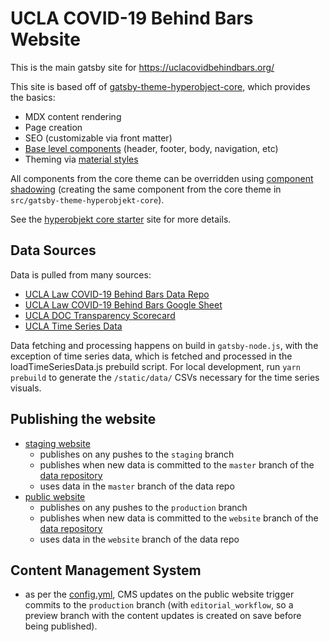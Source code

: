 # UCLA COVID-19 Behind Bars Website

This is the main gatsby site for https://uclacovidbehindbars.org/

This site is based off of [gatsby-theme-hyperobject-core](https://github.com/Hyperobjekt/gatsby-theme-hyperobjekt), which provides the basics:

- MDX content rendering
- Page creation
- SEO (customizable via front matter)
- [Base level components](https://github.com/Hyperobjekt/gatsby-theme-hyperobjekt/tree/main/themes/gatsby-theme-hyperobjekt-core/src/components) (header, footer, body, navigation, etc)
- Theming via [material styles](https://material-ui.com/styles/basics/)

All components from the core theme can be overridden using [component shadowing](https://www.gatsbyjs.com/blog/2019-04-29-component-shadowing/) (creating the same component from the core theme in `src/gatsby-theme-hyperobjekt-core`).

See the [hyperobjekt core starter](https://gatsby-starter-hyperobjekt.netlify.app/) site for more details.

## Data Sources

Data is pulled from many sources:

- [UCLA Law COVID-19 Behind Bars Data Repo](https://github.com/uclalawcovid19behindbars/data)
- [UCLA Law COVID-19 Behind Bars Google Sheet](https://docs.google.com/spreadsheets/d/1X6uJkXXS-O6eePLxw2e4JeRtM41uPZ2eRcOA_HkPVTk/edit#gid=1641553906)
- [UCLA DOC Transparency Scorecard](https://docs.google.com/spreadsheets/d/1fHhRAjwYGVmgoHLUENvcYffHDjEQnpp7Rwt9tLeX_Xk/edit?gid=696812429)
- [UCLA Time Series Data](http://104.131.72.50:3838/scraper_data/summary_data/scraped_time_series.csv)

Data fetching and processing happens on build in `gatsby-node.js`, with the exception of time series data, which is fetched and processed in the loadTimeSeriesData.js prebuild script. For local development, run `yarn prebuild` to generate the `/static/data/` CSVs necessary for the time series visuals. 

## Publishing the website

- [staging website](https://staging--covid-19-behind-bars.netlify.app/)
  - publishes on any pushes to the `staging` branch
  - publishes when new data is committed to the `master` branch of the [data repository](https://github.com/uclalawcovid19behindbars/data)
  - uses data in the `master` branch of the data repo
- [public website](https://uclacovidbehindbars.org/)
  - publishes on any pushes to the `production` branch
  - publishes when new data is committed to the `website` branch of the [data repository](https://github.com/uclalawcovid19behindbars/data)
  - uses data in the `website` branch of the data repo

## Content Management System

- as per the [config.yml](https://github.com/Hyperobjekt/covid-19-behind-bars/blob/production/packages/gatsby-ucla-site/static/admin/config.yml), CMS updates on the public website trigger commits to the `production` branch (with `editorial_workflow`, so a preview branch with the content updates is created on save before being published).
